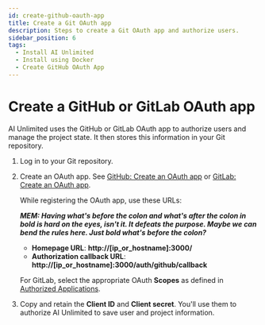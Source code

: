 ```yaml
---
id: create-github-oauth-app
title: Create a Git OAuth app
description: Steps to create a Git OAuth app and authorize users.
sidebar_position: 6
tags:
  - Install AI Unlimited
  - Install using Docker
  - Create GitHub OAuth App
---
```


# Create a GitHub or GitLab OAuth app

AI Unlimited uses the GitHub or GitLab OAuth app to authorize users and manage the project state. It then stores this information in your Git repository.

1. Log in to your Git repository.
2. Create an OAuth app. See [GitHub: Create an OAuth app](https://docs.github.com/en/apps/oauth-apps/building-oauth-apps/creating-an-oauth-app) or [GitLab: Create an OAuth app](https://docs.gitlab.com/ee/integration/oauth_provider.html).
  
    While registering the OAuth app, use these URLs:
	
	***MEM: Having what's before the colon and what's after the colon in bold is hard on the eyes, isn't it. It defeats the purpose. Maybe we can bend the rules here. Just bold what's before the colon?***
  
    * **Homepage URL**: **http://[ip_or_hostname]:3000/**
    * **Authorization callback URL**: **http://[ip_or_hostname]:3000/auth/github/callback**
    
    For GitLab, select the appropriate OAuth **Scopes** as defined in [Authorized Applications](https://docs.gitlab.com/ee/integration/oauth_provider.html#view-all-authorized-applications).

3.	Copy and retain the **Client ID** and **Client secret**. You'll use them to authorize AI Unlimited to save user and project information.

